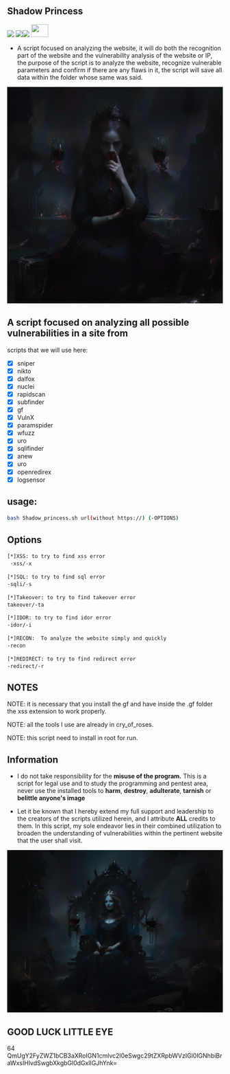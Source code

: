 ## Shadow Princess
 <img src="https://img.shields.io/badge/Status-Beta-orange"> <img src="https://img.shields.io/badge/Licence-MIT-yellowgreen"><img src="https://img.shields.io/badge/Download-Now-green">
            <img src="https://cdn.jsdelivr.net/gh/devicons/devicon@latest/icons/bash/bash-original.svg"  height=30 width=40 />
          

-  A script focused on analyzing the website, it will do both the recognition part of the website and the vulnerability analysis of the website or IP, the purpose of the script is to analyze the website, recognize vulnerable parameters and confirm if there are any flaws in it, the script will save all data within the folder whose same was said.


<img src="img/shadow02.jpg">


## A script focused on analyzing all possible vulnerabilities in a site from  

scripts that we will use here:
- [x] sniper
- [x] nikto
- [x] dalfox
- [x] nuclei
- [x] rapidscan
- [x] subfinder
- [x] gf
- [x] VulnX
- [x] paramspider
- [x] wfuzz
- [x] uro
- [x] sqlifinder
- [x] anew
- [x] uro
- [x] openredirex
- [x] logsensor

## usage:
```bash
bash Shadow_princess.sh url(without https://) (-OPTIONS)
```

## Options

```bash
[*]XSS: to try to find xss error
 -xss/-x 
``` 

```bash
[*]SQL: to try to find sql error
-sqli/-s
```

```bash
[*]Takeover: to try to find takeover error
takeover/-ta
```

```bash
[*]IDOR: to try to find idor error
-idor/-i
```

```bash
[*]RECON:  To analyze the website simply and quickly
-recon
```

```bash
[*]REDIRECT: to try to find redirect error
-redirect/-r
```



## NOTES
NOTE: it is necessary that you install the gf and have inside
the .gf folder the xss extension to work properly.


NOTE: all the tools I use are already in cry_of_roses.

NOTE: this script need to install in root for run.


## Information
-  I do not take responsibility for the **misuse of the program.** This is a script for legal use and to study the programming and pentest area, never use the installed tools to **harm**, **destroy**, **adulterate**, **tarnish** or **belittle anyone's image**

-  Let it be known that I hereby extend my full support and leadership to the creators of the scripts utilized herein, and I attribute **ALL** credits to them. In this script, my sole endeavor lies in their combined utilization to broaden the understanding of vulnerabilities within the pertinent website that the user shall visit.


<img src="img/shadow01.jpg">

## GOOD LUCK LITTLE EYE

64
QmUgY2FyZWZ1bCB3aXRoIGN1cmlvc2l0eSwgc29tZXRpbWVzIGl0IGNhbiBraWxsIHlvdSwgbXkgbGl0dGxlIGJhYnk=
